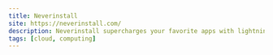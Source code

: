 ```yaml
---
title: Neverinstall
site: https://neverinstall.com/
description: Neverinstall supercharges your favorite apps with lightning-fast internet speeds and powerful computing.
tags: [cloud, computing]
---
```

